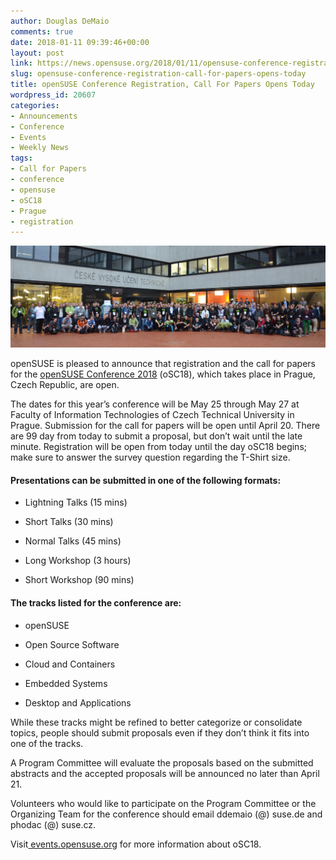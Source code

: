 ```yaml
---
author: Douglas DeMaio
comments: true
date: 2018-01-11 09:39:46+00:00
layout: post
link: https://news.opensuse.org/2018/01/11/opensuse-conference-registration-call-for-papers-opens-today/
slug: opensuse-conference-registration-call-for-papers-opens-today
title: openSUSE Conference Registration, Call For Papers Opens Today
wordpress_id: 20607
categories:
- Announcements
- Conference
- Events
- Weekly News
tags:
- Call for Papers
- conference
- opensuse
- oSC18
- Prague
- registration
---
```


![](/wp-content/uploads/2018/01/Day2-Sunday-068_DSC_7651.jpg)

openSUSE is pleased to announce that registration and the call for papers for the [openSUSE Conference 2018](https://events.opensuse.org/conference/oSC18) (oSC18), which takes place in Prague, Czech Republic, are open.

The dates for this year’s conference will be May 25 through May 27 at Faculty of Information Technologies of Czech Technical University in Prague. Submission for the call for papers will be open until April 20. There are 99 day from today to submit a proposal, but don’t wait until the late minute. Registration will be open from today until the day oSC18 begins; make sure to answer the survey question regarding the T-Shirt size.


#### Presentations can be submitted in one of the following formats:





 	
  * Lightning Talks (15 mins)

 	
  * Short Talks (30 mins)

 	
  * Normal Talks (45 mins)

 	
  * Long Workshop (3 hours)

 	
  * Short Workshop (90 mins)




#### The tracks listed for the conference are:





 	
  * openSUSE

 	
  * Open Source Software

 	
  * Cloud and Containers

 	
  * Embedded Systems

 	
  * Desktop and Applications


While these tracks might be refined to better categorize or consolidate topics, people should submit proposals even if they don’t think it fits into one of the tracks.

A Program Committee will evaluate the proposals based on the submitted abstracts and the accepted proposals will be announced no later than April 21.

Volunteers who would like to participate on the Program Committee or the Organizing Team for the conference should email ddemaio (@) suse.de and phodac (@) suse.cz.

Visit[ events.opensuse.org](http://events.opensuse.org) for more information about oSC18.
